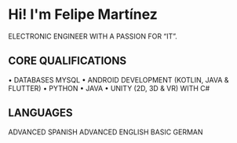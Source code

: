 # Hi! I'm Felipe Martínez

ELECTRONIC ENGINEER WITH A PASSION FOR “IT”.

## CORE QUALIFICATIONS
• DATABASES MYSQL
• ANDROID DEVELOPMENT (KOTLIN, JAVA & FLUTTER) 
• PYTHON
• JAVA
• UNITY (2D, 3D & VR) WITH C#


## LANGUAGES
ADVANCED SPANISH
ADVANCED ENGLISH 
BASIC GERMAN


